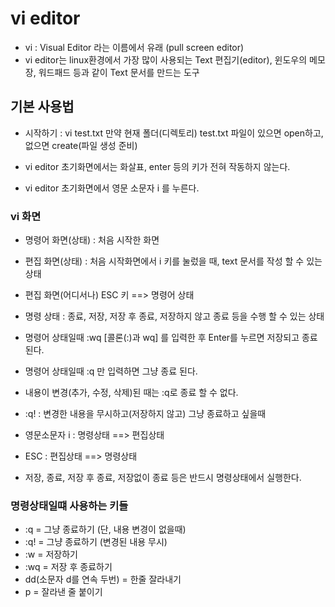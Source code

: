 # vi editor
* vi : Visual Editor 라는 이름에서 유래 (pull screen editor)
* vi editor는 linux환경에서 가장 많이 사용되는 Text 편집기(editor), 윈도우의 메모장, 워드패드 등과 같이 Text 문서를 만드는 도구

## 기본 사용법
* 시작하기 : vi test.txt 
만약 현재 폴더(디렉토리) test.txt 파일이 있으면 open하고, 없으면 create(파일 생성 준비)

* vi editor 초기화면에서는 화살표, enter 등의 키가 전혀 작동하지 않는다.

* vi editor 초기화면에서 영문 소문자 i 를 누른다.

### vi 화면
* 명령어 화면(상태) : 처음 시작한 화면 
* 편집 화면(상태) : 처음 시작화면에서 i 키를 눌렀을 때, text 문서를 작성 할 수 있는 상태
* 편집 화면(어디서나) ESC 키 ==> 명령어 상태
* 명령 상태 : 종료, 저장, 저장 후 종료, 저장하지 않고 종료 등을 수행 할 수 있는 상태

* 명령어 상태일때 :wq [콜론(:)과 wq] 를 입력한 후 Enter를 누르면 저장되고 종료 된다.
* 명령어 상태일때 :q 만 입력하면 그냥 종료 된다.
* 내용이 변경(추가, 수정, 삭제)된 때는 :q로 종료 할 수 없다.
* :q! : 변경한 내용을 무시하고(저장하지 않고) 그냥 종료하고 싶을때

* 영문소문자 i : 명령상태 ==> 편집상태
* ESC : 편집상태 ==> 명령상태
* 저장, 종료, 저장 후 종료, 저장없이 종료 등은 반드시 명령상태에서 실행한다.

### 명령상태일떄 사용하는 키들
* :q = 그냥 종료하기 (단, 내용 변경이 없을때)
* :q! = 그냥 종료하기 (변경된 내용 무시)
* :w = 저장하기
* :wq = 저장 후 종료하기
* dd(소문자 d를 연속 두번) = 한줄 잘라내기
* p = 잘라낸 줄 붙이기



